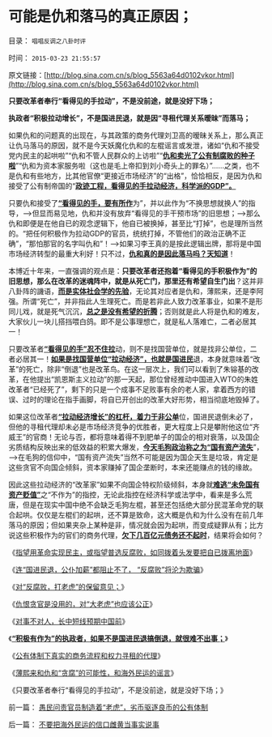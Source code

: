 # 可能是仇和落马的真正原因；

目录： `唱唱反调之八卦时评` 

时间： `2015-03-23 21:55:57` 

原文链接：[http://blog.sina.com.cn/s/blog_5563a64d0102vkor.html](http://blog.sina.com.cn/s/blog_5563a64d0102vkor.html)

**只要改革者奉行“看得见的手拉动”，不是没前途，就是没好下场；**

**执政者“积极拉动增长”，不是国进民退，就是因“寻租代理关系暧昧”而落马；**



如果仇和的问题真的出现在，与其政策的商务代理刘卫高的暧昧关系上，那么真正让仇马落马的原因，就不是今天妖魔化仇和的左棍谣言或发泄，诸如“仇和不接受党内民主的起哄啦”“仇和不管人民群众的上访啦”“[**仇和卖光了公有制腐败的种子啦**](../../../2010/7/14/公费医疗和公立医疗是医改巨障.md)”“仇和为资本家服务啦（这也是毛上帝扣到刘小奇头上的罪名）”……之类，也不是仇和有些地方，比其他官僚“更接近市场经济”的“出格”，恰恰相反，是因为仇和接受了公有制帝国的“[**政迹工程，看得见的手拉动经济，科学派的GDP”。**](../../../2007/10/6/什么是生产的价值？数字增长率，真实性和就业萎缩.md)

只要仇和接受了[**“看得见的手，要有所作**](../../../2014/11/27/“拉动增长”就是“看得见的手”祸国殃民的铁证！.md)为”，并以此作为“不换思想就换人”的指导，——>但显而易见地，仇和并没有放弃“看得见的手干预市场”的旧思想；——>那么仇和即便是在他自已的观念逻辑下，他自已被换掉，甚至比“打掉”，也是理所当然的。“把任何积极作为拉动GDP的官员，统统打掉，不管他们的政治正确不正确”，“那怕那官的名字叫仇和”！——>如果习李王真的是按此逻辑出牌，那将是中国市场经济转型的最重大利好！只不过，[**仇和真的是因此落马吗？天知道**](../../../2015/3/18/仇恨贪官是没用的，对“大老虎”也应该公正！.md)！

本博近十年来，一直强调的观点是：**只要改革者还抱着“看得见的手积极作为”的旧思想，那么在改革的迷魂阵中，就是从死亡门，那里还有希望自生门出**？这并非八卦阵的譏语，[**而是实体社会学的先验**](../../../2015/1/16/人类社会的失败机制,进步分子的最根本误区.md)，无论其对应者是仇和，薄熙来，还是李阿强。所谓“死亡”，并非指此人生理死亡。而是若非此人致力改革事业，如果不是形同儿戏，就是死气沉沉，[**总之是没有希望的折腾**](../../../2013/5/22/人民群众不可能是社会进步的力量.md)；否则就是此人将是仇和的难友，大家伙儿一块儿搭挡喂白鸽。即不是公事理想亡，就是私人落难亡，二者必居其一！

只要改革者[**“看得见的手”忍不住拉**](../../../2011/12/9/世界上没有免费的午餐；别以为经济学都不是科学.md)动，则不是找国营单位，就是找非公单位，二者必居其一！[**如果是找国营单位“拉动经济”，也就是国进民**](../../../2011/11/5/谁掩盖了国进民退的剪羊毛？.md)退，本身就意味着“改革”的死亡，除非“倒退”也是改革鸟。在这一层次上，我们可以看到了朱镕基的改革，在他提出“凯恩斯主义拉动”的那一天起，那位曾经推动中国进入WTO的朱姓改革者“已经死了”，剩下的只是一个成事不足败事有余的老人家，拿着西方的错误、过时的理论在指手画脚，将自已开创出的改革大好形势，相当彻底地毁掉了。

如果这位改革者[**“拉动经济增长”的杠杆，着力于非公单**](../../../2014/12/5/“皇帝消费拉动经济增长”是社会主义的国际惯例.md)位，国进民退倒未必了，但他的寻租代理却未必是市场经济竞争的优胜者，更大程度上只是攀附他这位“齐威王”的官商！无论与否，都将意味着得不到肥单子的国企的相对衰落，以及国企劣质结构反映出来的低效益的积累大爆发，[**今天毛狗政治称之为“国有资产流失**](../../../2009/10/25/国企为什么无法重组.md)”，——>在毛狗的信仰中，“国有资产流失”当然不可能是因为国企天生是垃圾，肯定是这些贪官不向国企倾斜，资本家赚掉了国企垄断时，本来还能赚点的钱的缘故。

因此这些拉动经济的“改革家”如果不向国企特权阶级倾斜，本身就[**难逃“未免国有资产贬值”**](../../../2009/8/10/建龙入主通化是否涉及国有资产流失.md)之“不作为”的指控，无论此指控在经济科学或法学中，看来是多么荒唐，但是在现实中国中绝不会缺乏毛狗左棍，甚至还包括绝大部分民混革命党的联合起哄。仅仅是左棍们的起哄，还不算是致命，这大概是仇和为什么没有在前几年落马的原因；但如果夹杂上某种是非，情况就会因为起哄，而变成疑罪从有；比方说这些积极作为的官们的商务代理，[**欠下几百亿元债务还不起时**](../../../2013/9/18/《破产法》难产，不如先恢复债务奴隶制.md)，结果将会如何？

《[指望用革命实现民主，或指望普选反腐败，如同拨着头发要把自已拨离地面](../../../2014/10/24/革命不是民主的通道，不要把煽动革命，当成“启蒙，为民主作贡献”.md)》

《[连“国进民退，公仆加薪”都阻止不了，
“反腐败”将沦为欺骗](http://blog.sina.com.cn/s/blog_5563a64d0102v6rx.html)》

《[对“反腐败，打老虎”的保留意见；](../../../2015/3/17/对“反腐败，打老虎”的保留意见；.md)》

《[仇恨贪官是没用的，对“大老虎”也应该公正](../../../2015/3/18/仇恨贪官是没用的，对“大老虎”也应该公正！.md)》

《[对事不对人，长中短线预期中国前](../../../2015/3/19/对事不对人地，长中短线地，预期中国前景.md)》

《**[“积极有作为”的执政者，如果不是国进民退搞倒退，就很难不出事；](../../../2015/3/20/仇和违纪中的对与错，有作为的命门和寻租代理人.md)**》

《[公有体制下真实的商务流程和权力寻租的代理](../../../2015/3/21/公有体制下真实的商务流程，和权力寻租的代理；.md)》

《[薄熙来和仇和“贪腐”的可能性，和海外民运的谣言](../../../2015/3/22/不要把海外民运的信口雌黄当事实说事.md)》

《只要改革者奉行“看得见的手拉动”，不是没前途，就是没好下场；》

前一篇： [愚民问责官员制造着“老虎”，劣币驱逐良币的公有体制](../../../2015/3/24/愚民问责官员制造着“老虎”，劣币驱逐良币的公有体制.md)

后一篇： [不要把海外民运的信口雌黄当事实说事](../../../2015/3/22/不要把海外民运的信口雌黄当事实说事.md)

